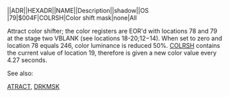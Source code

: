 ||ADR||HEXADR||NAME||Description||shadow||OS  
|79|$004F|COLRSH|Color shift mask|none|All  
  
Attract color shifter; the color registers are EOR'd with locations 78 and 79 at the stage two VBLANK (see locations 18-20;$12-$14). When set to zero and location 78 equals 246, color luminance is reduced 50%. [COLRSH](../COLRSH/index.md) contains the current value of location 19, therefore is given a new color value every 4.27 seconds.  
  
See also:  
  
[ATRACT](../ATRACT/index.md), [DRKMSK](../DRKMSK/index.md)  
